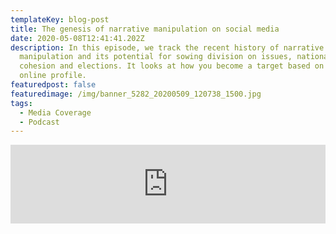 ```yaml
---
templateKey: blog-post
title: The genesis of narrative manipulation on social media
date: 2020-05-08T12:41:41.202Z
description: In this episode, we track the recent history of narrative
  manipulation and its potential for sowing division on issues, national social
  cohesion and elections. It looks at how you become a target based on your
  online profile.
featuredpost: false
featuredimage: /img/banner_5282_20200509_120738_1500.jpg
tags:
  - Media Coverage
  - Podcast
---
```

<iframe src="https://iframe.iono.fm/e/857390" width="100%" height="126" frameborder="0"></iframe>
